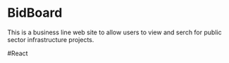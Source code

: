 # BidBoard
This is a business line web site to allow users to view and serch for public sector infrastructure projects. 

#React
